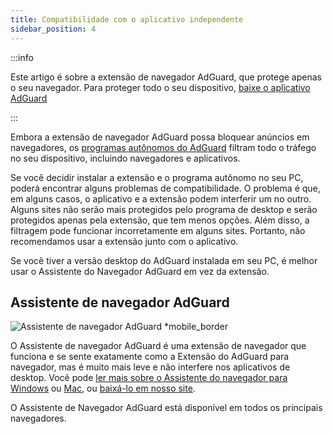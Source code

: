 ```yaml
---
title: Compatibilidade com o aplicativo independente
sidebar_position: 4
---
```


:::info

Este artigo é sobre a extensão de navegador AdGuard, que protege apenas o seu navegador. Para proteger todo o seu dispositivo, [baixe o aplicativo AdGuard](https://agrd.io/download-kb-adblock)

:::

Embora a extensão de navegador AdGuard possa bloquear anúncios em navegadores, os [programas autônomos do AdGuard](/adguard-browser-extension/comparison-standalone) filtram todo o tráfego no seu dispositivo, incluindo navegadores e aplicativos.

Se você decidir instalar a extensão e o programa autônomo no seu PC, poderá encontrar alguns problemas de compatibilidade. O problema é que, em alguns casos, o aplicativo e a extensão podem interferir um no outro. Alguns sites não serão mais protegidos pelo programa de desktop e serão protegidos apenas pela extensão, que tem menos opções. Além disso, a filtragem pode funcionar incorretamente em alguns sites. Portanto, não recomendamos usar a extensão junto com o aplicativo.

Se você tiver a versão desktop do AdGuard instalada em seu PC, é melhor usar o Assistente do Navegador AdGuard em vez da extensão.

## Assistente de navegador AdGuard

![Assistente de navegador AdGuard \*mobile\_border](https://cdn.adtidy.org/content/kb/ad_blocker/browser_extension/ad_blocker_browser_extension_assistant.png)

O Assistente de navegador AdGuard é uma extensão de navegador que funciona e se sente exatamente como a Extensão do AdGuard para navegador, mas é muito mais leve e não interfere nos aplicativos de desktop. Você pode [ler mais sobre o Assistente do navegador para Windows](/adguard-for-windows/browser-assistant) ou [Mac](/adguard-for-mac/features/browser-assistant), ou [baixá-lo em nosso site](https://adguard.com/adguard-assistant/overview.html).

O Assistente de Navegador AdGuard está disponível em todos os principais navegadores.
